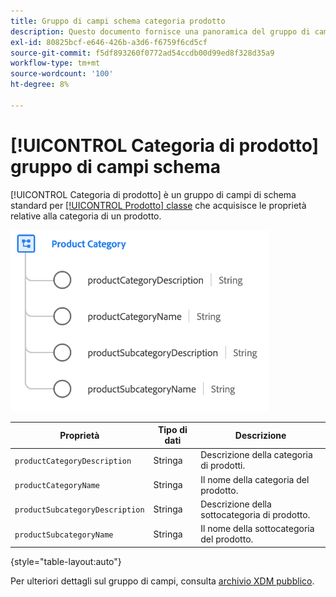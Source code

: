 ```yaml
---
title: Gruppo di campi schema categoria prodotto
description: Questo documento fornisce una panoramica del gruppo di campi dello schema Categoria di prodotto.
exl-id: 80825bcf-e646-426b-a3d6-f6759f6cd5cf
source-git-commit: f5df893260f0772ad54ccdb00d99ed8f328d35a9
workflow-type: tm+mt
source-wordcount: '100'
ht-degree: 8%

---
```


# [!UICONTROL Categoria di prodotto] gruppo di campi schema

[!UICONTROL Categoria di prodotto] è un gruppo di campi di schema standard per [[!UICONTROL Prodotto] classe](../../classes/product.md) che acquisisce le proprietà relative alla categoria di un prodotto.

![](../../images/field-groups/product/product-category.png)

| Proprietà | Tipo di dati | Descrizione |
| --- | --- | --- |
| `productCategoryDescription` | Stringa | Descrizione della categoria di prodotti. |
| `productCategoryName` | Stringa | Il nome della categoria del prodotto. |
| `productSubcategoryDescription` | Stringa | Descrizione della sottocategoria di prodotto. |
| `productSubcategoryName` | Stringa | Il nome della sottocategoria del prodotto. |

{style="table-layout:auto"}

Per ulteriori dettagli sul gruppo di campi, consulta [archivio XDM pubblico](https://github.com/adobe/xdm/blob/master/docs/reference/fieldgroups/product/product-category.schema.json).
